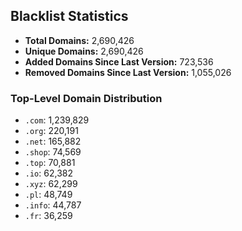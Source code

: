 ## Blacklist Statistics

- **Total Domains:** 2,690,426
- **Unique Domains:** 2,690,426
- **Added Domains Since Last Version:** 723,536
- **Removed Domains Since Last Version:** 1,055,026

### Top-Level Domain Distribution

-  `.com`: 1,239,829
-  `.org`: 220,191
-  `.net`: 165,882
-  `.shop`: 74,569
-  `.top`: 70,881
-  `.io`: 62,382
-  `.xyz`: 62,299
-  `.pl`: 48,749
-  `.info`: 44,787
-  `.fr`: 36,259
